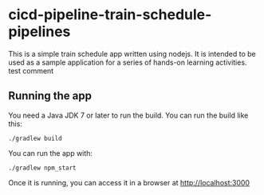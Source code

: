 # cicd-pipeline-train-schedule-pipelines

This is a simple train schedule app written using nodejs. It is intended to be used as a sample application for a series of hands-on learning activities. test comment

## Running the app

You need a Java JDK 7 or later to run the build. You can run the build like this:

    ./gradlew build

You can run the app with:

    ./gradlew npm_start

Once it is running, you can access it in a browser at [http://localhost:3000](http://localhost:3000)
